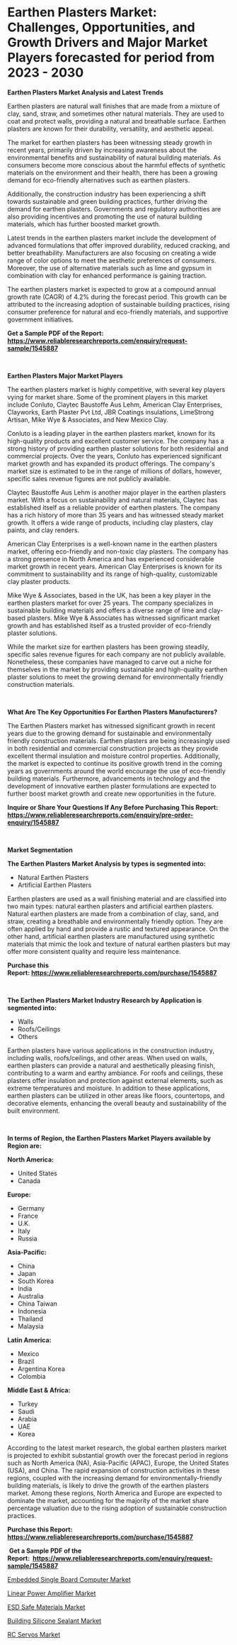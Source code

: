 <p><h1>Earthen Plasters Market: Challenges, Opportunities, and Growth Drivers and Major Market Players forecasted for period from 2023 - 2030</h1></p><p><strong>Earthen Plasters Market Analysis and Latest Trends</strong></p>
<p><p>Earthen plasters are natural wall finishes that are made from a mixture of clay, sand, straw, and sometimes other natural materials. They are used to coat and protect walls, providing a natural and breathable surface. Earthen plasters are known for their durability, versatility, and aesthetic appeal.</p><p>The market for earthen plasters has been witnessing steady growth in recent years, primarily driven by increasing awareness about the environmental benefits and sustainability of natural building materials. As consumers become more conscious about the harmful effects of synthetic materials on the environment and their health, there has been a growing demand for eco-friendly alternatives such as earthen plasters.</p><p>Additionally, the construction industry has been experiencing a shift towards sustainable and green building practices, further driving the demand for earthen plasters. Governments and regulatory authorities are also providing incentives and promoting the use of natural building materials, which has further boosted market growth.</p><p>Latest trends in the earthen plasters market include the development of advanced formulations that offer improved durability, reduced cracking, and better breathability. Manufacturers are also focusing on creating a wide range of color options to meet the aesthetic preferences of consumers. Moreover, the use of alternative materials such as lime and gypsum in combination with clay for enhanced performance is gaining traction.</p><p>The earthen plasters market is expected to grow at a compound annual growth rate (CAGR) of 4.2% during the forecast period. This growth can be attributed to the increasing adoption of sustainable building practices, rising consumer preference for natural and eco-friendly materials, and supportive government initiatives.</p></p>
<p><strong>Get a Sample PDF of the Report:&nbsp; <a href="https://www.reliableresearchreports.com/enquiry/request-sample/1545887">https://www.reliableresearchreports.com/enquiry/request-sample/1545887</a></strong></p>
<p>&nbsp;</p>
<p><strong>Earthen Plasters Major Market Players</strong></p>
<p><p>The earthen plasters market is highly competitive, with several key players vying for market share. Some of the prominent players in this market include Conluto, Claytec Baustoffe Aus Lehm, American Clay Enterprises, Clayworks, Earth Plaster Pvt Ltd, JBR Coatings insulations, LimeStrong Artisan, Mike Wye & Associates, and New Mexico Clay.</p><p>Conluto is a leading player in the earthen plasters market, known for its high-quality products and excellent customer service. The company has a strong history of providing earthen plaster solutions for both residential and commercial projects. Over the years, Conluto has experienced significant market growth and has expanded its product offerings. The company's market size is estimated to be in the range of millions of dollars, however, specific sales revenue figures are not publicly available.</p><p>Claytec Baustoffe Aus Lehm is another major player in the earthen plasters market. With a focus on sustainability and natural materials, Claytec has established itself as a reliable provider of earthen plasters. The company has a rich history of more than 35 years and has witnessed steady market growth. It offers a wide range of products, including clay plasters, clay paints, and clay renders.</p><p>American Clay Enterprises is a well-known name in the earthen plasters market, offering eco-friendly and non-toxic clay plasters. The company has a strong presence in North America and has experienced considerable market growth in recent years. American Clay Enterprises is known for its commitment to sustainability and its range of high-quality, customizable clay plaster products.</p><p>Mike Wye & Associates, based in the UK, has been a key player in the earthen plasters market for over 25 years. The company specializes in sustainable building materials and offers a diverse range of lime and clay-based plasters. Mike Wye & Associates has witnessed significant market growth and has established itself as a trusted provider of eco-friendly plaster solutions.</p><p>While the market size for earthen plasters has been growing steadily, specific sales revenue figures for each company are not publicly available. Nonetheless, these companies have managed to carve out a niche for themselves in the market by providing sustainable and high-quality earthen plaster solutions to meet the growing demand for environmentally friendly construction materials.</p></p>
<p>&nbsp;</p>
<p><strong>What Are The Key Opportunities For Earthen Plasters Manufacturers?</strong></p>
<p><p>The Earthen Plasters market has witnessed significant growth in recent years due to the growing demand for sustainable and environmentally friendly construction materials. Earthen plasters are being increasingly used in both residential and commercial construction projects as they provide excellent thermal insulation and moisture control properties. Additionally, the market is expected to continue its positive growth trend in the coming years as governments around the world encourage the use of eco-friendly building materials. Furthermore, advancements in technology and the development of innovative earthen plaster formulations are expected to further boost market growth and create new opportunities in the future.</p></p>
<p><strong>Inquire or Share Your Questions If Any Before Purchasing This Report: <a href="https://www.reliableresearchreports.com/enquiry/pre-order-enquiry/1545887">https://www.reliableresearchreports.com/enquiry/pre-order-enquiry/1545887</a></strong></p>
<p>&nbsp;</p>
<p><strong>Market Segmentation</strong></p>
<p><strong>The Earthen Plasters Market Analysis by types is segmented into:</strong></p>
<p><ul><li>Natural Earthen Plasters</li><li>Artificial Earthen Plasters</li></ul></p>
<p><p>Earthen plasters are used as a wall finishing material and are classified into two main types: natural earthen plasters and artificial earthen plasters. Natural earthen plasters are made from a combination of clay, sand, and straw, creating a breathable and environmentally friendly option. They are often applied by hand and provide a rustic and textured appearance. On the other hand, artificial earthen plasters are manufactured using synthetic materials that mimic the look and texture of natural earthen plasters but may offer more consistent quality and require less maintenance.</p></p>
<p><strong>Purchase this Report:&nbsp;<a href="https://www.reliableresearchreports.com/purchase/1545887">https://www.reliableresearchreports.com/purchase/1545887</a></strong></p>
<p>&nbsp;</p>
<p><strong>The Earthen Plasters Market Industry Research by Application is segmented into:</strong></p>
<p><ul><li>Walls</li><li>Roofs/Ceilings</li><li>Others</li></ul></p>
<p><p>Earthen plasters have various applications in the construction industry, including walls, roofs/ceilings, and other areas. When used on walls, earthen plasters can provide a natural and aesthetically pleasing finish, contributing to a warm and earthy ambiance. For roofs and ceilings, these plasters offer insulation and protection against external elements, such as extreme temperatures and moisture. In addition to these applications, earthen plasters can be utilized in other areas like floors, countertops, and decorative elements, enhancing the overall beauty and sustainability of the built environment.</p></p>
<p>&nbsp;</p>
<p><strong>In terms of Region, the Earthen Plasters Market Players available by Region are:</strong></p>
<p>
    <p> <strong> North America: </strong>
        <ul>
            <li>United States</li>
            <li>Canada</li>
        </ul>
        </p> 
    <p> <strong> Europe: </strong>
        <ul>
            <li>Germany</li>
            <li>France</li>
            <li>U.K.</li>
            <li>Italy</li>
            <li>Russia</li>
        </ul>
        </p> 
    <p> <strong> Asia-Pacific: </strong>
        <ul>
            <li>China</li>
            <li>Japan</li>
            <li>South Korea</li>
            <li>India</li>
            <li>Australia</li>
            <li>China Taiwan</li>
            <li>Indonesia</li>
            <li>Thailand</li>
            <li>Malaysia</li>
        </ul>
        </p> 
    <p> <strong> Latin America: </strong>
        <ul>
            <li>Mexico</li>
            <li>Brazil</li>
            <li>Argentina Korea</li>
            <li>Colombia</li>
        </ul>
        </p> 
    <p> <strong> Middle East & Africa: </strong>
        <ul>
            <li>Turkey</li>
            <li>Saudi</li>
            <li>Arabia</li>
            <li>UAE</li>
            <li>Korea</li>
        </ul>
    </p>
    </p>
<p><p>According to the latest market research, the global earthen plasters market is projected to exhibit substantial growth over the forecast period in regions such as North America (NA), Asia-Pacific (APAC), Europe, the United States (USA), and China. The rapid expansion of construction activities in these regions, coupled with the increasing demand for environmentally-friendly building materials, is likely to drive the growth of the earthen plasters market. Among these regions, North America and Europe are expected to dominate the market, accounting for the majority of the market share percentage valuation due to the rising adoption of sustainable construction practices.</p></p>
<p><strong>Purchase this Report: <a href="https://www.reliableresearchreports.com/purchase/1545887">https://www.reliableresearchreports.com/purchase/1545887</a></strong></p>
<p>&nbsp;<strong>Get a Sample PDF of the Report:&nbsp;&nbsp;<a href="https://www.reliableresearchreports.com/enquiry/request-sample/1545887">https://www.reliableresearchreports.com/enquiry/request-sample/1545887</a></strong></p>
<p><strong></strong></p>
<p><p><a href="https://medium.com/@snehareportprime/embedded-single-board-computer-market-trends-and-market-analysis-forecasted-for-period-2023-2030-9f728504d3d3">Embedded Single Board Computer Market</a></p><p><a href="https://medium.com/@akshatreportprime/decoding-linear-power-amplifier-market-metrics-market-share-trends-and-growth-patterns-982c61db975c">Linear Power Amplifier Market</a></p><p><a href="https://github.com/mabutironaldo/Market-Research-Report-List-1/blob/main/esd-safe-materials-market.md">ESD Safe Materials Market</a></p><p><a href="https://github.com/castoriffic/Market-Research-Report-List-1/blob/main/building-silicone-sealant-market.md">Building Silicone Sealant Market</a></p><p><a href="https://medium.com/@aashish.reportprime2/rc-servos-market-size-and-market-trends-complete-industry-overview-2023-to-2030-9629f24760f7">RC Servos Market</a></p></p>